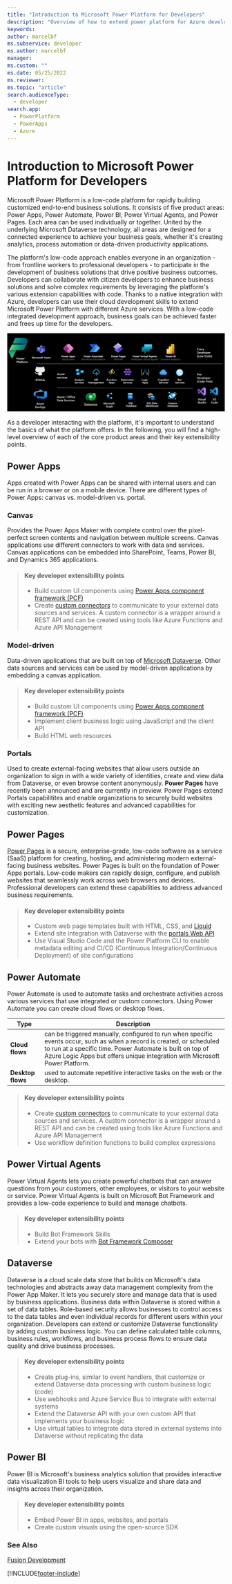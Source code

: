 ```yaml
---
title: "Introduction to Microsoft Power Platform for Developers"
description: "Overview of how to extend power platform for Azure developers."
keywords: 
author: marcelbf
ms.subservice: developer
ms.author: marcelbf
manager: 
ms.custom: ""
ms.date: 05/25/2022
ms.reviewer: 
ms.topic: "article"
search.audienceType: 
  - developer
search.app: 
  - PowerPlatform
  - PowerApps
  - Azure
---
```


# Introduction to Microsoft Power Platform for Developers

Microsoft Power Platform is a low-code platform for rapidly building customized end-to-end business solutions. It consists of five product areas: Power Apps, Power Automate, Power BI, Power Virtual Agents, and Power Pages. Each area can be used individually or together. United by the underlying Microsoft Dataverse technology, all areas are designed for a connected experience to achieve your business goals, whether it's creating analytics, process automation or data-driven productivity applications.

The platform's low-code approach enables everyone in an organization - from frontline workers to professional developers - to participate in the development of business solutions that drive positive business outcomes. Developers can collaborate with citizen developers to enhance business solutions and solve complex requirements by leveraging the platform's various extension capabilities with code. Thanks to a native integration with Azure, developers can use their cloud development skills to extend Microsoft Power Platform with different Azure services. With a low-code integrated development approach, business goals can be achieved faster and frees up time for the developers.

![Power platform.](media/power-platform.png "Power platform")

As a developer interacting with the platform, it's important to understand the basics of what the platform offers. In the following, you will find a high-level overview of each of the core product areas and their key extensibility points.

## Power Apps 

Apps created with Power Apps can be shared with internal users and can be run in a browser or on a mobile device. There are different types of Power Apps: canvas vs. model-driven vs. portal.

### Canvas

Provides the Power Apps Maker with complete control over the pixel-perfect screen contents and navigation between multiple screens. Canvas applications use different connectors to work with data and services. Canvas applications can be embedded into SharePoint, Teams, Power BI, and Dynamics 365 applications.

> #### Key developer extensibility points
> - Build custom UI components using [Power Apps component framework (PCF)](https://docs.microsoft.com/en-us/power-apps/developer/component-framework/overview)
> - Create [custom connectors](https://docs.microsoft.com/en-us/connectors/custom-connectors/) to communicate to your external data sources and services. A custom connector is a wrapper around a REST API and can be created using tools like Azure Functions and Azure API Management

### Model-driven  

Data-driven applications that are built on top of [Microsoft Dataverse](#dataverse). Other data sources and services can be used by model-driven applications by embedding a canvas application.

> #### Key developer extensibility points
> - Build custom UI components using [Power Apps component framework (PCF)](https://docs.microsoft.com/en-us/power-apps/developer/component-framework/overview)
> - Implement client business logic using JavaScript and the client API
> - Build HTML web resources

### Portals

Used to create external-facing websites that allow users outside an organization to sign in with a wide variety of identities, create and view data from Dataverse, or even browse content anonymously. **Power Pages** have recently been announced and are currently in preview. Power Pages extend Portals capabilitites and enable organizations to securely build websites with exciting new aesthetic features and advanced capabilities for customization.

## Power Pages

[Power Pages](#power-pages) is a secure, enterprise-grade, low-code software as a service (SaaS) platform for creating, hosting, and administering modern external-facing business websites. Power Pages is built on the foundation of Power Apps portals. Low-code makers can rapidly design, configure, and publish websites that seamlessly work across web browsers and devices. Professional developers can extend these capabilities to address advanced business requirements.


> #### Key developer extensibility points
> - Custom web page templates built with HTML, CSS, and [Liquid](/power-pages/configure/liquid-overview)
> - Extend site integration with Dataverse with the [portals Web API](/power-pages/configure/web-api-overview)
> - Use Visual Studio Code and the Power Platform CLI to enable metadata editing and CI/CD (Continuous Integration/Continuous Deployment) of site configurations

## Power Automate

Power Automate is used to automate tasks and orchestrate activities across various services that use integrated or custom connectors. Using Power Automate you can create cloud flows or desktop flows.

| Type | Description |
| ---- | ---- |
| **Cloud flows** | can be triggered manually, configured to run when specific events occur, such as when a record is created, or scheduled to run at a specific time. Power Automate is built on top of Azure Logic Apps but offers unique integration with Microsoft Power Platform. |
| **Desktop flows** | used to automate repetitive interactive tasks on the web or the desktop. |

> #### Key developer extensibility points
> - Create [custom connectors](https://docs.microsoft.com/en-us/connectors/custom-connectors/) to communicate to your external data sources and services. A custom connector is a wrapper around a REST API and can be created using tools like Azure Functions and Azure API Management
> - Use workflow definition functions to build complex expressions

## Power Virtual Agents

Power Virtual Agents lets you create powerful chatbots that can answer questions from your customers, other employees, or visitors to your website or service. Power Virtual Agents is built on Microsoft Bot Framework and provides a low-code experience to build and manage chatbots.

> #### Key developer extensibility points
> - Build Bot Framework Skills
> - Extend your bots with [Bot Framework Composer](https://docs.microsoft.com/en-us/power-virtual-agents/advanced-bot-framework-composer)

## Dataverse

Dataverse is a cloud scale data store that builds on Microsoft's data technologies and abstracts away data management complexity from the Power App Maker. It lets you securely store and manage data that is used by business applications. Business data within Dataverse is stored within a set of data tables. Role-based security allows businesses to control access to the data tables and even individual records for different users within your organization. Developers can extend or customize Dataverse functionality by adding custom business logic. You can define calculated table columns, business rules, workflows, and business process flows to ensure data quality and drive business processes.

> #### Key developer extensibility points
> - Create plug-ins, similar to event handlers, that customize or extend Dataverse data processing with custom business logic (code)
> - Use webhooks and Azure Service Bus to integrate with external systems
> - Extend the Dataverse API with your own custom API that implements your business logic
> - Use virtual tables to integrate data stored in external systems into Dataverse without replicating the data

## Power BI

Power BI is Microsoft's business analytics solution that provides interactive data visualization BI tools to help users visualize and share data and insights across their organization.

> #### Key developer extensibility points
> - Embed Power BI in apps, websites, and portals
> - Create custom visuals using the open-source SDK

### See Also

[Fusion Development](fusion-development.md)  

[!INCLUDE[footer-include](../includes/footer-banner.md)]
